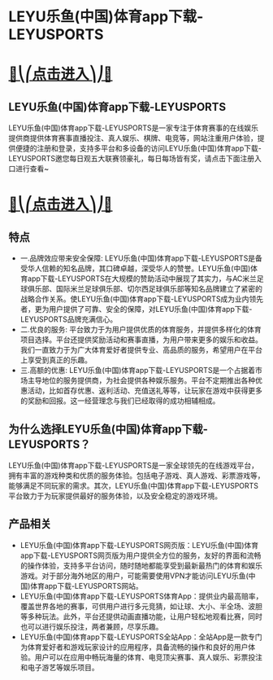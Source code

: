 # LEYU乐鱼(中国)体育app下载-LEYUSPORTS

# [🍉⎝⎛点击进入⎞⎠🍉](https://kkdd668.cn)
## LEYU乐鱼(中国)体育app下载-LEYUSPORTS
LEYU乐鱼(中国)体育app下载-LEYUSPORTS是一家专注于体育赛事的在线娱乐提供商提供体育赛事直播投注、真人娱乐、棋牌、电竞等，网站注重用户体验，提供便捷的注册和登录，支持多平台和多设备的访问LEYU乐鱼(中国)体育app下载-LEYUSPORTS邀您每日观五大联赛领豪礼，每日每场皆有奖，请点击下面注册入口进行查看~
# [🍉⎝⎛点击进入⎞⎠🍉](https://kkdd668.cn)

## 特点
- 一.品牌效应带来安全保障: LEYU乐鱼(中国)体育app下载-LEYUSPORTS是备受华人信赖的知名品牌，其口碑卓越，深受华人的赞誉。LEYU乐鱼(中国)体育app下载-LEYUSPORTS在大规模的赞助活动中展现了其实力，与AC米兰足球俱乐部、国际米兰足球俱乐部、切尔西足球俱乐部等知名品牌建立了紧密的战略合作关系。使LEYU乐鱼(中国)体育app下载-LEYUSPORTS成为业内领先者，更为用户提供了可靠、安全的保障，对LEYU乐鱼(中国)体育app下载-LEYUSPORTS品牌充满信心。
- 二.优良的服务: 平台致力于为用户提供优质的体育服务，并提供多样化的体育项目选择。平台还提供奖励活动和赛事直播，为用户带来更多的娱乐和收益。我们一直致力于为广大体育爱好者提供专业、高品质的服务，希望用户在平台上享受到真正的乐趣。
- 三.高额的优惠: LEYU乐鱼(中国)体育app下载-LEYUSPORTS是一个占据着市场主导地位的服务提供商，为社会提供各种娱乐服务。平台不定期推出各种优惠活动，比如首存优惠、返利活动、充值送礼等等，让玩家在游戏中获得更多的奖励和回报。这一经营理念与我们已经取得的成功相辅相成。

## 为什么选择LEYU乐鱼(中国)体育app下载-LEYUSPORTS？
LEYU乐鱼(中国)体育app下载-LEYUSPORTS是一家全球领先的在线游戏平台，拥有丰富的游戏种类和优质的服务体验。包括电子游戏、真人游戏、彩票游戏等，能够满足不同玩家的需求。其次，LEYU乐鱼(中国)体育app下载-LEYUSPORTS平台致力于为玩家提供最好的服务体验，以及安全稳定的游戏环境。
## 产品相关
- LEYU乐鱼(中国)体育app下载-LEYUSPORTS网页版：LEYU乐鱼(中国)体育app下载-LEYUSPORTS网页版为用户提供全方位的服务，友好的界面和流畅的操作体验，支持多平台访问，随时随地都能享受到最新最热门的体育和娱乐游戏。对于部分海外地区的用户，可能需要使用VPN才能访问LEYU乐鱼(中国)体育app下载-LEYUSPORTS网站。
- LEYU乐鱼(中国)体育app下载-LEYUSPORTS体育App：提供业内最高赔率，覆盖世界各地的赛事，可供用户进行多元竞猜，如让球、大小、半全场、波胆等多种玩法。此外，平台还提供动画直播功能，让用户轻松地观看比赛，同时也可以进行娱乐投注，两者兼顾，尽享乐趣。
- LEYU乐鱼(中国)体育app下载-LEYUSPORTS全站App：全站App是一款专门为体育爱好者和游戏玩家设计的应用程序，具备流畅的操作和良好的用户体验。用户可以在应用中畅玩海量的体育、电竞顶尖赛事、真人娱乐、彩票投注和电子游艺等娱乐项目。
